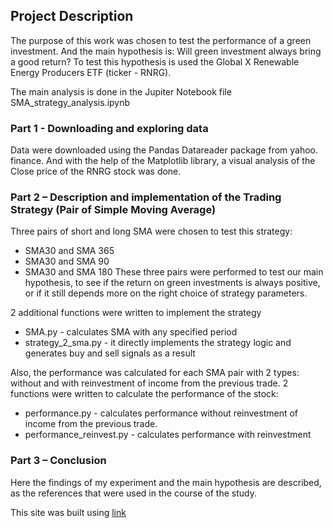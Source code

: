 ## Project Description
The purpose of this work was chosen to test the performance of a green investment. And the main hypothesis is: Will green investment always bring a good return?
To test this hypothesis is used the Global X Renewable Energy Producers ETF (ticker - RNRG).

The main analysis is done in the Jupiter Notebook file SMA_strategy_analysis.ipynb

### Part 1 - Downloading and exploring data
Data were downloaded using the Pandas Datareader package from yahoo. finance. And with the help of the Matplotlib library, a visual analysis of the Close price of the RNRG stock was done.


### Part 2 – Description and implementation of the Trading Strategy (Pair of Simple Moving Average)
Three pairs of short and long SMA were chosen to test this strategy:
- SMA30 and SMA 365
- SMA30 and SMA 90
- SMA30 and SMA 180
These three pairs were performed to test our main hypothesis, to see if the return on green investments is always positive, or if it still depends more on the right choice of strategy parameters.

2 additional functions were written to implement the strategy
- SMA.py - calculates SMA with any specified period
- strategy_2_sma.py - it directly implements the strategy logic and generates buy and sell signals as a result

Also,  the performance was calculated for each SMA pair with 2 types: without and with reinvestment of income from the previous trade.
2 functions were written to calculate the performance of the stock:
- performance.py - calculates performance without reinvestment of income from the previous trade.
- performance_reinvest.py - calculates performance with reinvestment

### Part 3 – Conclusion
Here the findings of my experiment and the main hypothesis are described, as the references that were used in the course of the study.

This site was built using [link](https://pages.github.com/)
